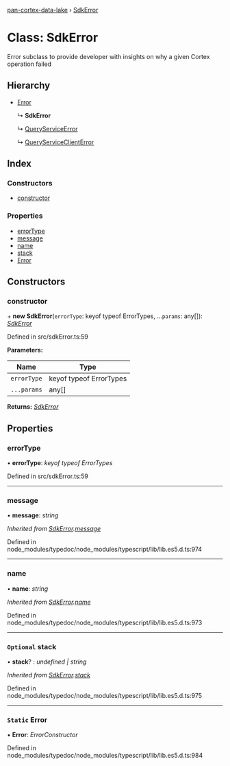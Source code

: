 [pan-cortex-data-lake](../README.md) › [SdkError](sdkerror.md)

# Class: SdkError

Error subclass to provide developer with insights on why a given Cortex
operation failed

## Hierarchy

* [Error](sdkerror.md#static-error)

  ↳ **SdkError**

  ↳ [QueryServiceError](queryserviceerror.md)

  ↳ [QueryServiceClientError](queryserviceclienterror.md)

## Index

### Constructors

* [constructor](sdkerror.md#constructor)

### Properties

* [errorType](sdkerror.md#errortype)
* [message](sdkerror.md#message)
* [name](sdkerror.md#name)
* [stack](sdkerror.md#optional-stack)
* [Error](sdkerror.md#static-error)

## Constructors

###  constructor

\+ **new SdkError**(`errorType`: keyof typeof ErrorTypes, ...`params`: any[]): *[SdkError](sdkerror.md)*

Defined in src/sdkError.ts:59

**Parameters:**

Name | Type |
------ | ------ |
`errorType` | keyof typeof ErrorTypes |
`...params` | any[] |

**Returns:** *[SdkError](sdkerror.md)*

## Properties

###  errorType

• **errorType**: *keyof typeof ErrorTypes*

Defined in src/sdkError.ts:59

___

###  message

• **message**: *string*

*Inherited from [SdkError](sdkerror.md).[message](sdkerror.md#message)*

Defined in node_modules/typedoc/node_modules/typescript/lib/lib.es5.d.ts:974

___

###  name

• **name**: *string*

*Inherited from [SdkError](sdkerror.md).[name](sdkerror.md#name)*

Defined in node_modules/typedoc/node_modules/typescript/lib/lib.es5.d.ts:973

___

### `Optional` stack

• **stack**? : *undefined | string*

*Inherited from [SdkError](sdkerror.md).[stack](sdkerror.md#optional-stack)*

Defined in node_modules/typedoc/node_modules/typescript/lib/lib.es5.d.ts:975

___

### `Static` Error

▪ **Error**: *ErrorConstructor*

Defined in node_modules/typedoc/node_modules/typescript/lib/lib.es5.d.ts:984
